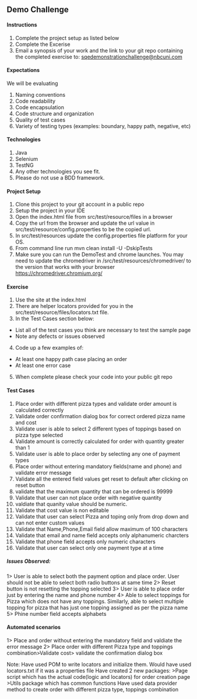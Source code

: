 ## Demo Challenge

#### Instructions
1. Complete the project setup as listed below
2. Complete the Excerise
3. Email a synopsis of your work and the link to your git repo containing the completed exercise to: sqedemonstrationchallenge@nbcuni.com


#### Expectations
We will be evaluating
1. Naming conventions
2. Code readability
3. Code encapsulation
4. Code structure and organization
5. Quality of test cases
6. Variety  of testing types (examples: boundary, happy path, negative, etc) 


#### Technologies
1. Java
2. Selenium
3. TestNG
4. Any other technologies you see fit.
5. Please do not use a BDD framework.

#### Project Setup
1. Clone this project to your git account in a public repo
2. Setup the project in your IDE
3. Open the index.html file from src/test/resource/files in a browser
4. Copy the url from the browser and update the url value in src/test/resource/config.properties to be the copied url.
5. In src/test/resources update the config.properties file platform for your OS.
6. From command line run mvn clean install -U -DskipTests
7. Make sure you can run the DemoTest and chrome launches.  You may need to update the chromedriver in /src/test/resources/chromedriver/ to the version that works with your browser
   https://chromedriver.chromium.org/


#### Exercise
1. Use the site at the index.html
2. There are helper locators provided for you in the src/test/resource/files/locators.txt file.
3. In the Test Cases section below:
  - List all of the test cases you think are necessary to test the sample page
  - Note any defects or issues observed
4. Code up a few examples of:
  - At least one happy path case placing an order
  - At least one error case
5. When complete please check your code into your public git repo

#### Test Cases

1. Place order with different pizza types and validate order amount is calculated correctly
2. Validate order confirmation dialog box for correct ordered pizza name and cost
3. Validate user is able to select 2 different types of toppings based on pizza type selected
4. Validate amount is correctly calculated for order with quantity greater than 1
4. Validate user is able to place order by selecting any one of payment types
5. Place order without entering mandatory fields(name and phone) and validate error message
6. Validate all the entered field values get reset to default after clicking on reset button
7. validate that the maximum quantity that can be ordered is 99999
8. Validate that user can not place order with negative quantity
9. valdiate that quanity value should be numeric. 
10. Validate that cost value is non editable
11. Validate that user can select Pizza and toping only from drop down and can not enter custom values
13. Validate that Name,Phone,Email field allow maximum of 100 characters
14. Validate that email and name field accepts only alphanumeric charcters
15. Validate that phone field accepts only numeric characters
16. Validate that user can select only one payment type at a time
 	


#####  Issues Observed:
1> User is able to select both the payment option and place order. User should not be able to select both radio buttons at same time
2> Reset button is not resetting the topping selected
3> User is able to place order just by entering the name and phone number
4> Able to select toppings for Pizza which does not have any toppings. Similarly, able to select multiple topping for pizza that has just one topping assigned as per the pizza name
5> Phine number field accepts alphabets

####  Automated scenarios
1> Place and order without entering the mandatory field and valdiate the error message
2> Place order with different Pizza type and toppings combination>Validate cost> validate the confirmation dialog box

Note: Have used POM to write locators and initialize them. Would have used locators.txt if it was a properties file
      Have created 2 new packages:
		>Page script which has the actual code(logic and locators) for order creation page
		>Utils package which has common functions
      Have used data provider method to create order with different pizza type, toppings combination
      	
	



